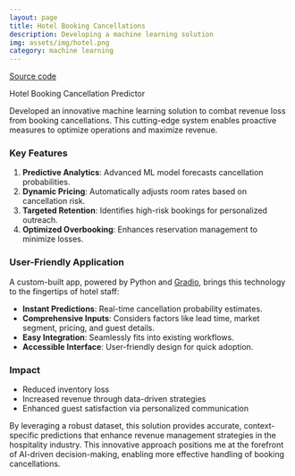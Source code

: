 ```yaml
---
layout: page
title: Hotel Booking Cancellations
description: Developing a machine learning solution
img: assets/img/hotel.png
category: machine learning
---
```


[Source code](https://github.com/kachiann/Hotel_Booking_Cancellations)

Hotel Booking Cancellation Predictor

Developed an innovative machine learning solution to combat revenue loss from booking cancellations. This cutting-edge system enables proactive measures to optimize operations and maximize revenue.

### Key Features

1. **Predictive Analytics**: Advanced ML model forecasts cancellation probabilities.
2. **Dynamic Pricing**: Automatically adjusts room rates based on cancellation risk.
3. **Targeted Retention**: Identifies high-risk bookings for personalized outreach.
4. **Optimized Overbooking**: Enhances reservation management to minimize losses.

### User-Friendly Application

A custom-built app, powered by Python and [Gradio](https://www.gradio.app), brings this technology to the fingertips of hotel staff:

- **Instant Predictions**: Real-time cancellation probability estimates.
- **Comprehensive Inputs**: Considers factors like lead time, market segment, pricing, and guest details.
- **Easy Integration**: Seamlessly fits into existing workflows.
- **Accessible Interface**: User-friendly design for quick adoption.

### Impact

- Reduced inventory loss
- Increased revenue through data-driven strategies
- Enhanced guest satisfaction via personalized communication

By leveraging a robust dataset, this solution provides accurate, context-specific predictions that enhance revenue management strategies in the hospitality industry. This innovative approach positions me at the forefront of AI-driven decision-making, enabling more effective handling of booking cancellations.
